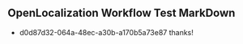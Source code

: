 ## OpenLocalization Workflow Test MarkDown
* d0d87d32-064a-48ec-a30b-a170b5a73e87 thanks!

<!--HONumber=Aug16_HO1-->


